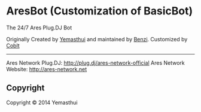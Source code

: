AresBot (Customization of BasicBot)
======================

The 24/7 Ares Plug.DJ Bot


Originally Created by [Yemasthui](https://github.com/Yemasthui) and maintained by [Benzi](https://github.com/Benzi). Customized by [Coblt](https://github.com/Coblt)

---

Ares Network Plug.DJ: http://plug.dj/ares-network-official
Ares Network Website: http://ares-network.net


Copyright
---------
Copyright &copy; 2014 Yemasthui
